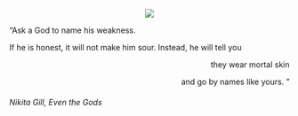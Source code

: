 <p align="center">
  <img src="https://gifcity.carrd.co/assets/images/gallery39/d9209fb0.gif?v=d55ea43d">
</p>

“Ask a God to name his weakness.

If he is honest, it will not make him sour.
Instead, he will tell you
<p align="right">they wear mortal skin</p>
<p align="right">and go by names like yours. ”</p>

###### Nikita Gill, *Even the Gods*
